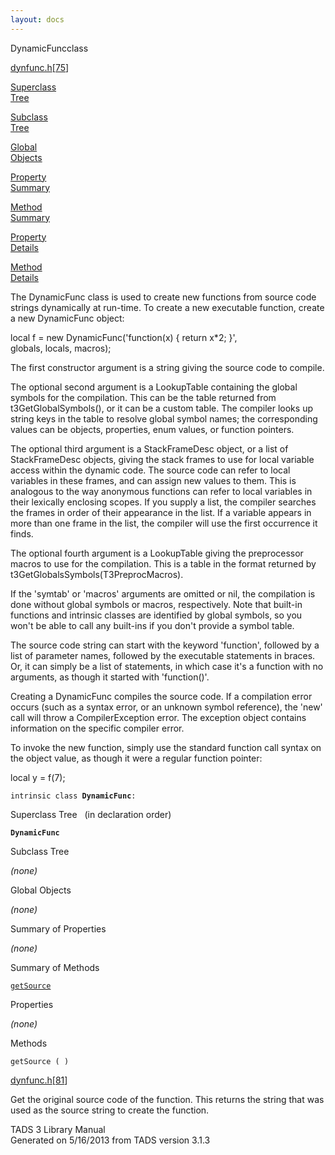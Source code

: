 ```yaml
---
layout: docs
---
```

<span class="title">DynamicFunc</span><span class="type">class</span>

[dynfunc.h](../file/dynfunc.h.html)\[[75](../source/dynfunc.h.html#75)\]

[Superclass  
Tree](#_SuperClassTree_)

[Subclass  
Tree](#_SubClassTree_)

[Global  
Objects](#_ObjectSummary_)

[Property  
Summary](#_PropSummary_)

[Method  
Summary](#_MethodSummary_)

[Property  
Details](#_Properties_)

[Method  
Details](#_Methods_)

<div class="fdesc">

The DynamicFunc class is used to create new functions from source code
strings dynamically at run-time. To create a new executable function,
create a new DynamicFunc object:

  
local f = new DynamicFunc('function(x) { return x\*2; }',  
globals, locals, macros);

The first constructor argument is a string giving the source code to
compile.

The optional second argument is a LookupTable containing the global
symbols for the compilation. This can be the table returned from
t3GetGlobalSymbols(), or it can be a custom table. The compiler looks up
string keys in the table to resolve global symbol names; the
corresponding values can be objects, properties, enum values, or
function pointers.

The optional third argument is a StackFrameDesc object, or a list of
StackFrameDesc objects, giving the stack frames to use for local
variable access within the dynamic code. The source code can refer to
local variables in these frames, and can assign new values to them. This
is analogous to the way anonymous functions can refer to local variables
in their lexically enclosing scopes. If you supply a list, the compiler
searches the frames in order of their appearance in the list. If a
variable appears in more than one frame in the list, the compiler will
use the first occurrence it finds.

The optional fourth argument is a LookupTable giving the preprocessor
macros to use for the compilation. This is a table in the format
returned by t3GetGlobalsSymbols(T3PreprocMacros).

If the 'symtab' or 'macros' arguments are omitted or nil, the
compilation is done without global symbols or macros, respectively. Note
that built-in functions and intrinsic classes are identified by global
symbols, so you won't be able to call any built-ins if you don't provide
a symbol table.

The source code string can start with the keyword 'function', followed
by a list of parameter names, followed by the executable statements in
braces. Or, it can simply be a list of statements, in which case it's a
function with no arguments, as though it started with 'function()'.

Creating a DynamicFunc compiles the source code. If a compilation error
occurs (such as a syntax error, or an unknown symbol reference), the
'new' call will throw a CompilerException error. The exception object
contains information on the specific compiler error.

To invoke the new function, simply use the standard function call syntax
on the object value, as though it were a regular function pointer:

  
local y = f(7);

`intrinsic class `**`DynamicFunc`**` : `

</div>

<span id="_SuperClassTree_"></span>

<div class="mjhd">

<span class="hdln">Superclass Tree</span>   (in declaration order)

</div>

**`DynamicFunc`**  
<span id="_SubClassTree_"></span>

<div class="mjhd">

<span class="hdln">Subclass Tree</span>  

</div>

*(none)* <span id="_ObjectSummary_"></span>

<div class="mjhd">

<span class="hdln">Global Objects</span>  

</div>

*(none)* <span id="_PropSummary_"></span>

<div class="mjhd">

<span class="hdln">Summary of Properties</span>  

</div>



*(none)* <span id="_MethodSummary_"></span>

<div class="mjhd">

<span class="hdln">Summary of Methods</span>  

</div>

[`getSource`](#getSource)

<span id="_Properties_"></span>

<div class="mjhd">

<span class="hdln">Properties</span>  

</div>

*(none)* <span id="_Methods_"></span>

<div class="mjhd">

<span class="hdln">Methods</span>  

</div>

<span id="getSource"></span>

`getSource ( )`

[dynfunc.h](../file/dynfunc.h.html)\[[81](../source/dynfunc.h.html#81)\]

<div class="desc">

Get the original source code of the function. This returns the string
that was used as the source string to create the function.

</div>

<div class="ftr">

TADS 3 Library Manual  
Generated on 5/16/2013 from TADS version 3.1.3

</div>
